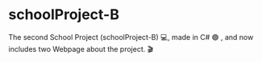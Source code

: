 # schoolProject-B
The second School Project (schoolProject-B) 💻, made in C# 🟣 , and now includes two Webpage about the project. 🎬

